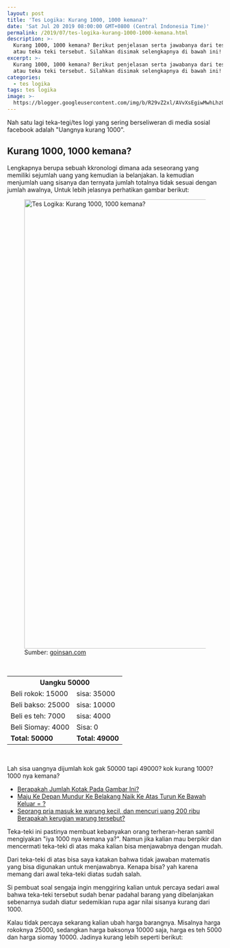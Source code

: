 ```yaml
---
layout: post
title: 'Tes Logika: Kurang 1000, 1000 kemana?'
date: 'Sat Jul 20 2019 08:00:00 GMT+0800 (Central Indonesia Time)'
permalink: /2019/07/tes-logika-kurang-1000-1000-kemana.html
description: >-
  Kurang 1000, 1000 kemana? Berikut penjelasan serta jawabanya dari tes logika
  atau teka teki tersebut. Silahkan disimak selengkapnya di bawah ini!
excerpt: >-
  Kurang 1000, 1000 kemana? Berikut penjelasan serta jawabanya dari tes logika
  atau teka teki tersebut. Silahkan disimak selengkapnya di bawah ini!
categories:
  - tes logika
tags: tes logika
image: >-
  https://blogger.googleusercontent.com/img/b/R29vZ2xl/AVvXsEgiwMwhLhzO86zP97aN4Hn4aQ2YjGithfAXTZ9HkgGA2JRvAc8-Jl4Vpwy9sM1kzbrEWQ6UZ3iRmMXpGjcd9Iiuh1ivs3IfDVsorXn0LVyzwqoSsTMtnJH3UStQkqq4XzQdmd09aeL0CRE/h169-w300-rw/FB_IMG_1556683377479-min.jpg
---
```

<p style="text-align: left;">Nah satu lagi teka-tegi/tes logi yang sering berseliweran di media sosial facebook adalah "Uangnya kurang 1000".</p><h2 style="text-align: left;">Kurang 1000, 1000 kemana?</h2><p style="text-align: left;">Lengkapnya berupa sebuah kkronologi dimana ada seseorang yang memiliki sejumlah uang yang kemudian ia belanjakan. Ia kemudian menjumlah uang sisanya dan ternyata jumlah totalnya tidak sesuai dengan jumlah awalnya, Untuk lebih jelasnya perhatikan gambar berikut:</p><div>
<figure>
<img alt="Tes Logika: Kurang 1000, 1000 kemana?" height="1047" src="https://blogger.googleusercontent.com/img/b/R29vZ2xl/AVvXsEgiwMwhLhzO86zP97aN4Hn4aQ2YjGithfAXTZ9HkgGA2JRvAc8-Jl4Vpwy9sM1kzbrEWQ6UZ3iRmMXpGjcd9Iiuh1ivs3IfDVsorXn0LVyzwqoSsTMtnJH3UStQkqq4XzQdmd09aeL0CRE/s1600-rw/FB_IMG_1556683377479-min.jpg" tabindex="0" title="Tes Logika: Kurang 1000, 1000 kemana?" width="1080" /><figcaption>Sumber: <a href="http://images.google.com/url?q=https%3A%2F%2Fwww.goinsan.com%2F">goinsan.com</a></figcaption></figure>
<br />
<table><tbody>
<tr><th colspan="2">Uangku 50000</th></tr>
<tr><td>Beli rokok: 15000</td><td>sisa: 35000</td></tr>
<tr><td>Beli bakso: 25000</td><td>sisa: 10000</td></tr>
<tr><td>Beli es teh: 7000</td><td>sisa: 4000</td></tr>
<tr><td>Beli Siomay: 4000</td><td>Sisa: 0</td></tr>
<tr><td><b>Total: 50000</b></td><td><b>Total: 49000</b></td></tr>
</tbody></table><br /><p style="text-align: left;">
Lah sisa uangnya dijumlah kok gak 50000 tapi 49000? kok kurang 1000? 1000 nya kemana?</p>
<ul class="x-more">
<li><a href="https://supnewz.blogspot.com/2019/06/berapakah-jumlah-kotak-pada-gambar-ini.html">Berapakah Jumlah Kotak Pada Gambar Ini? </a></li>
<li>
<a href="https://supnewz.blogspot.com/2019/01/maju-ke-depan-mundur-ke-belakang-naik.html">Maju Ke Depan Mundur Ke Belakang Naik Ke Atas Turun Ke Bawah Keluar = ?</a></li>
<li>
<a href="https://supnewz.blogspot.com/2019/01/seorang-pria-masuk-ke-warung-kecil-dan.html">Seorang pria masuk ke warung kecil, dan mencuri uang 200 ribu Berapakah kerugian warung tersebut?</a></li></ul><p>
Teka-teki ini pastinya membuat kebanyakan orang terheran-heran sambil mengiyakan "iya 1000 nya kemana ya?". Namun jika kalian mau berpikir dan mencermati teka-teki di atas maka kalian bisa menjawabnya dengan mudah.</p><p>Dari teka-teki di atas bisa saya katakan bahwa tidak jawaban matematis yang bisa digunakan untuk menjawabnya. Kenapa bisa? yah karena memang dari awal teka-teki diatas sudah salah.</p><p>Si pembuat soal sengaja ingin menggiring kalian untuk percaya sedari awal bahwa teka-teki tersebut sudah benar padahal barang yang dibelanjakan sebenarnya sudah diatur sedemikian rupa agar nilai sisanya kurang dari 1000.</p><p>Kalau tidak percaya sekarang kalian ubah harga barangnya. Misalnya harga rokoknya 25000, sedangkan harga baksonya 10000 saja, harga es teh 5000 dan harga siomay 10000. Jadinya kurang lebih seperti berikut:</p>
